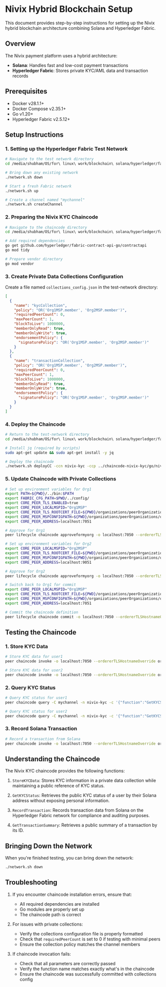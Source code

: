 # Nivix Hybrid Blockchain Setup

This document provides step-by-step instructions for setting up the Nivix hybrid blockchain architecture combining Solana and Hyperledger Fabric.

## Overview

The Nivix payment platform uses a hybrid architecture:
- **Solana**: Handles fast and low-cost payment transactions
- **Hyperledger Fabric**: Stores private KYC/AML data and transaction records

## Prerequisites

- Docker v28.1.1+
- Docker Compose v2.35.1+
- Go v1.20+
- Hyperledger Fabric v2.5.12+

## Setup Instructions

### 1. Setting up the Hyperledger Fabric Test Network

```bash
# Navigate to the test network directory
cd /media/shubham/OS/for\ linux\ work/blockchain\ solana/hyperledger/fabric/fabric-samples/test-network

# Bring down any existing network
./network.sh down

# Start a fresh Fabric network
./network.sh up

# Create a channel named "mychannel"
./network.sh createChannel
```

### 2. Preparing the Nivix KYC Chaincode

```bash
# Navigate to the chaincode directory
cd /media/shubham/OS/for\ linux\ work/blockchain\ solana/hyperledger/fabric/fabric-samples/chaincode-nivix-kyc/go/nivix-kyc

# Add required dependencies
go get github.com/hyperledger/fabric-contract-api-go/contractapi
go mod tidy

# Prepare vendor directory
go mod vendor
```

### 3. Create Private Data Collections Configuration

Create a file named `collections_config.json` in the test-network directory:

```json
[
  {
    "name": "kycCollection",
    "policy": "OR('Org1MSP.member', 'Org2MSP.member')",
    "requiredPeerCount": 0,
    "maxPeerCount": 1,
    "blockToLive": 1000000,
    "memberOnlyRead": true,
    "memberOnlyWrite": true,
    "endorsementPolicy": {
      "signaturePolicy": "OR('Org1MSP.member', 'Org2MSP.member')"
    }
  },
  {
    "name": "transactionCollection",
    "policy": "OR('Org1MSP.member', 'Org2MSP.member')",
    "requiredPeerCount": 0,
    "maxPeerCount": 1,
    "blockToLive": 1000000,
    "memberOnlyRead": true,
    "memberOnlyWrite": true,
    "endorsementPolicy": {
      "signaturePolicy": "OR('Org1MSP.member', 'Org2MSP.member')"
    }
  }
]
```

### 4. Deploy the Chaincode

```bash
# Return to the test-network directory
cd /media/shubham/OS/for\ linux\ work/blockchain\ solana/hyperledger/fabric/fabric-samples/test-network

# Install jq (required by scripts)
sudo apt-get update && sudo apt-get install -y jq

# Deploy the chaincode
./network.sh deployCC -ccn nivix-kyc -ccp ../chaincode-nivix-kyc/go/nivix-kyc -ccl go
```

### 5. Update Chaincode with Private Collections

```bash
# Set up environment variables for Org1
export PATH=${PWD}/../bin:$PATH
export FABRIC_CFG_PATH=$PWD/../config/
export CORE_PEER_TLS_ENABLED=true
export CORE_PEER_LOCALMSPID="Org1MSP"
export CORE_PEER_TLS_ROOTCERT_FILE=${PWD}/organizations/peerOrganizations/org1.example.com/peers/peer0.org1.example.com/tls/ca.crt
export CORE_PEER_MSPCONFIGPATH=${PWD}/organizations/peerOrganizations/org1.example.com/users/Admin@org1.example.com/msp
export CORE_PEER_ADDRESS=localhost:7051

# Approve for Org1
peer lifecycle chaincode approveformyorg -o localhost:7050 --ordererTLSHostnameOverride orderer.example.com --tls --cafile "${PWD}/organizations/ordererOrganizations/example.com/orderers/orderer.example.com/msp/tlscacerts/tlsca.example.com-cert.pem" --channelID mychannel --name nivix-kyc --version 1.2 --package-id nivix-kyc_1.1:5ef7a3ff23f8d69ed809eb2863c129d83fa780069026d2615545b4136ae003bd --sequence 3 --collections-config "${PWD}/collections_config.json"

# Set up environment variables for Org2
export CORE_PEER_LOCALMSPID="Org2MSP"
export CORE_PEER_TLS_ROOTCERT_FILE=${PWD}/organizations/peerOrganizations/org2.example.com/peers/peer0.org2.example.com/tls/ca.crt
export CORE_PEER_MSPCONFIGPATH=${PWD}/organizations/peerOrganizations/org2.example.com/users/Admin@org2.example.com/msp
export CORE_PEER_ADDRESS=localhost:9051

# Approve for Org2
peer lifecycle chaincode approveformyorg -o localhost:7050 --ordererTLSHostnameOverride orderer.example.com --tls --cafile "${PWD}/organizations/ordererOrganizations/example.com/orderers/orderer.example.com/msp/tlscacerts/tlsca.example.com-cert.pem" --channelID mychannel --name nivix-kyc --version 1.2 --package-id nivix-kyc_1.1:5ef7a3ff23f8d69ed809eb2863c129d83fa780069026d2615545b4136ae003bd --sequence 3 --collections-config "${PWD}/collections_config.json"

# Switch back to Org1 for commit
export CORE_PEER_LOCALMSPID="Org1MSP"
export CORE_PEER_TLS_ROOTCERT_FILE=${PWD}/organizations/peerOrganizations/org1.example.com/peers/peer0.org1.example.com/tls/ca.crt
export CORE_PEER_MSPCONFIGPATH=${PWD}/organizations/peerOrganizations/org1.example.com/users/Admin@org1.example.com/msp
export CORE_PEER_ADDRESS=localhost:7051

# Commit the chaincode definition
peer lifecycle chaincode commit -o localhost:7050 --ordererTLSHostnameOverride orderer.example.com --tls --cafile "${PWD}/organizations/ordererOrganizations/example.com/orderers/orderer.example.com/msp/tlscacerts/tlsca.example.com-cert.pem" --channelID mychannel --name nivix-kyc --peerAddresses localhost:7051 --tlsRootCertFiles "${PWD}/organizations/peerOrganizations/org1.example.com/peers/peer0.org1.example.com/tls/ca.crt" --peerAddresses localhost:9051 --tlsRootCertFiles "${PWD}/organizations/peerOrganizations/org2.example.com/peers/peer0.org2.example.com/tls/ca.crt" --version 1.2 --sequence 3 --collections-config "${PWD}/collections_config.json"
```

## Testing the Chaincode

### 1. Store KYC Data

```bash
# Store KYC data for user1
peer chaincode invoke -o localhost:7050 --ordererTLSHostnameOverride orderer.example.com --tls --cafile "${PWD}/organizations/ordererOrganizations/example.com/orderers/orderer.example.com/msp/tlscacerts/tlsca.example.com-cert.pem" -C mychannel -n nivix-kyc --peerAddresses localhost:7051 --tlsRootCertFiles "${PWD}/organizations/peerOrganizations/org1.example.com/peers/peer0.org1.example.com/tls/ca.crt" --peerAddresses localhost:9051 --tlsRootCertFiles "${PWD}/organizations/peerOrganizations/org2.example.com/peers/peer0.org2.example.com/tls/ca.crt" -c '{"function":"StoreKYCData","Args":["user1", "Sol123456789", "John Doe", "true", "2025-05-17", "10", "a1b2c3d4e5f6"]}'

# Store KYC data for user2
peer chaincode invoke -o localhost:7050 --ordererTLSHostnameOverride orderer.example.com --tls --cafile "${PWD}/organizations/ordererOrganizations/example.com/orderers/orderer.example.com/msp/tlscacerts/tlsca.example.com-cert.pem" -C mychannel -n nivix-kyc --peerAddresses localhost:7051 --tlsRootCertFiles "${PWD}/organizations/peerOrganizations/org1.example.com/peers/peer0.org1.example.com/tls/ca.crt" --peerAddresses localhost:9051 --tlsRootCertFiles "${PWD}/organizations/peerOrganizations/org2.example.com/peers/peer0.org2.example.com/tls/ca.crt" -c '{"function":"StoreKYCData","Args":["user2", "Sol987654321", "Jane Smith", "true", "2025-05-17", "5", "f6e5d4c3b2a1"]}'
```

### 2. Query KYC Status

```bash
# Query KYC status for user1
peer chaincode query -C mychannel -n nivix-kyc -c '{"function":"GetKYCStatus","Args":["Sol123456789"]}'

# Query KYC status for user2
peer chaincode query -C mychannel -n nivix-kyc -c '{"function":"GetKYCStatus","Args":["Sol987654321"]}'
```

### 3. Record Solana Transaction

```bash
# Record a transaction from Solana
peer chaincode invoke -o localhost:7050 --ordererTLSHostnameOverride orderer.example.com --tls --cafile "${PWD}/organizations/ordererOrganizations/example.com/orderers/orderer.example.com/msp/tlscacerts/tlsca.example.com-cert.pem" -C mychannel -n nivix-kyc --peerAddresses localhost:7051 --tlsRootCertFiles "${PWD}/organizations/peerOrganizations/org1.example.com/peers/peer0.org1.example.com/tls/ca.crt" --peerAddresses localhost:9051 --tlsRootCertFiles "${PWD}/organizations/peerOrganizations/org2.example.com/peers/peer0.org2.example.com/tls/ca.crt" -c '{"function":"RecordTransaction","Args":["tx123", "solSig456", "user1", "user2", "100.5", "USDC", "2025-05-17T17:36:00Z"]}'
```

## Understanding the Chaincode

The Nivix KYC chaincode provides the following functions:

1. `StoreKYCData`: Stores KYC information in a private data collection while maintaining a public reference of KYC status.

2. `GetKYCStatus`: Retrieves the public KYC status of a user by their Solana address without exposing personal information.

3. `RecordTransaction`: Records transaction data from Solana on the Hyperledger Fabric network for compliance and auditing purposes.

4. `GetTransactionSummary`: Retrieves a public summary of a transaction by its ID.

## Bringing Down the Network

When you're finished testing, you can bring down the network:

```bash
./network.sh down
```

## Troubleshooting

1. If you encounter chaincode installation errors, ensure that:
   - All required dependencies are installed
   - Go modules are properly set up
   - The chaincode path is correct

2. For issues with private collections:
   - Verify the collections configuration file is properly formatted
   - Check that `requiredPeerCount` is set to 0 if testing with minimal peers
   - Ensure the collection policy matches the channel members

3. If chaincode invocation fails:
   - Check that all parameters are correctly passed
   - Verify the function name matches exactly what's in the chaincode
   - Ensure the chaincode was successfully committed with collections config 